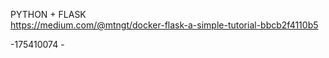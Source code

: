 PYTHON + FLASK  
https://medium.com/@mtngt/docker-flask-a-simple-tutorial-bbcb2f4110b5  







-175410074 -
